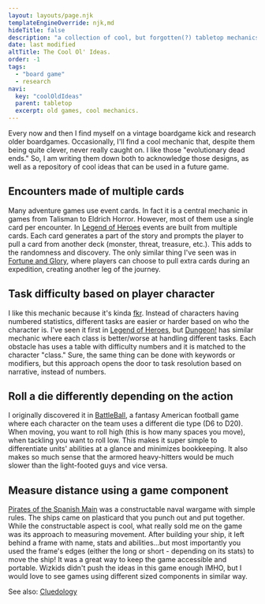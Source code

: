 ```yaml
---
layout: layouts/page.njk
templateEngineOverride: njk,md
hideTitle: false
description: "a collection of cool, but forgotten(?) tabletop mechanics."
date: last modified
altTitle: The Cool Ol' Ideas.
order: -1
tags: 
  - "board game"
  - research
navi:
  key: "coolOldIdeas"
  parent: tabletop
  excerpt: old games, cool mechanics.
---
```


Every now and then I find myself on a vintage boardgame kick and research older boardgames. Occasionally, I'll find a cool mechanic that, despite them being quite clever, never really caught on. I like those "evolutionary dead ends." So, I am writing them down both to acknowledge those designs, as well as a repository of cool ideas that can be used in a future game. 

## Encounters made of multiple cards

Many adventure games use event cards. In fact it is a central mechanic in games from Talisman to Eldrich Horror. However, most of them use a single card per encounter. In [Legend of Heroes](https://boardgamegeek.com/boardgame/1351/legend-heroes) events are built from multiple cards. Each card generates a part of the story and prompts the player to pull a card from another deck (monster, threat, treasure, etc.). This adds to the randomness and discovery. The only similar thing I've seen was in [Fortune and Glory](https://boardgamegeek.com/boardgame/95103/fortune-and-glory-cliffhanger-game), where players can choose to pull extra cards during an expedition, creating another leg of the journey. 

## Task difficulty based on player character

I like this mechanic because it's kinda [fkr](/fkr). Instead of characters having numbered statistics, different tasks are easier or harder based on who the character is. I've seen it first in [Legend of Heroes](https://boardgamegeek.com/boardgame/1351/legend-heroes), but [Dungeon!](https://boardgamegeek.com/boardgame/1339/dungeon) has similar mechanic where each class is better/worse at handling different tasks. Each obstacle has uses a table with difficulty numbers and it is matched to the character "class." Sure, the same thing can be done with keywords or modifiers, but this approach opens the door to task resolution based on narrative, instead of numbers.

## Roll a die differently depending on the action

I originally discovered it in [BattleBall](https://boardgamegeek.com/boardgame/6795/battleball), a fantasy American football game where each character on the team uses a different die type (D6 to D20). When moving, you want to roll high (this is how many spaces you move), when tackling you want to roll low. This makes it super simple to differentiate units' abilities at a glance and minimizes bookkeeping. It also makes so much sense that the armored heavy-hitters would be much slower than the light-footed guys and vice versa.

## Measure distance using a game component

[Pirates of the Spanish Main](https://boardgamegeek.com/boardgame/10653/pirates-spanish-main) was a constructable naval wargame with simple rules. The ships came on plasticard that you punch out and put together. While the constructable aspect is cool, what really sold me on the game was its approach to measuring movement. After building your ship, it left behind a frame with name, stats and abilities...but most importantly you used the frame's edges (either the long or short - depending on its stats) to move the ship! It was a great way to keep the game accessible and portable. Wizkids didn't push the ideas in this game enough IMHO, but I would love to see games using different sized components in similar way.    

See also: [Cluedology](/cluedology) 